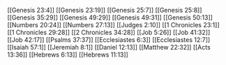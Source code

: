 [[Genesis 23:4]]
[[Genesis 23:19]]
[[Genesis 25:7]]
[[Genesis 25:8]]
[[Genesis 35:29]]
[[Genesis 49:29]]
[[Genesis 49:31]]
[[Genesis 50:13]]
[[Numbers 20:24]]
[[Numbers 27:13]]
[[Judges 2:10]]
[[1 Chronicles 23:1]]
[[1 Chronicles 29:28]]
[[2 Chronicles 34:28]]
[[Job 5:26]]
[[Job 41:32]]
[[Job 42:17]]
[[Psalms 37:37]]
[[Ecclesiastes 6:3]]
[[Ecclesiastes 12:7]]
[[Isaiah 57:1]]
[[Jeremiah 8:1]]
[[Daniel 12:13]]
[[Matthew 22:32]]
[[Acts 13:36]]
[[Hebrews 6:13]]
[[Hebrews 11:13]]

